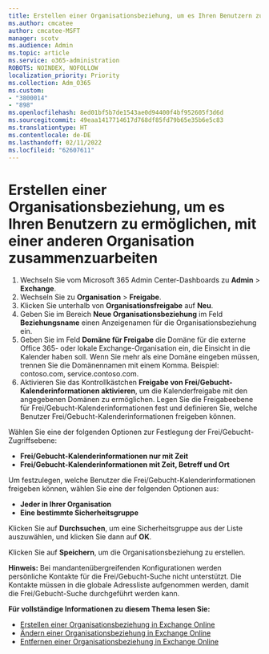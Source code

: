 ```yaml
---
title: Erstellen einer Organisationsbeziehung, um es Ihren Benutzern zu ermöglichen, mit einer anderen Organisation zusammenzuarbeiten
ms.author: cmcatee
author: cmcatee-MSFT
manager: scotv
ms.audience: Admin
ms.topic: article
ms.service: o365-administration
ROBOTS: NOINDEX, NOFOLLOW
localization_priority: Priority
ms.collection: Adm_O365
ms.custom:
- "3800014"
- "898"
ms.openlocfilehash: 8ed01bf5b7de1543ae0d94400f4bf952605f3d6d
ms.sourcegitcommit: 49eaa1417714617d768df85fd79b65e35b6e5c83
ms.translationtype: HT
ms.contentlocale: de-DE
ms.lasthandoff: 02/11/2022
ms.locfileid: "62607611"
---
```

# <a name="create-an-organization-relationship-to-allow-your-users-to-collaborate-with-another-organization"></a>Erstellen einer Organisationsbeziehung, um es Ihren Benutzern zu ermöglichen, mit einer anderen Organisation zusammenzuarbeiten

1. Wechseln Sie vom Microsoft 365 Admin Center-Dashboards zu **Admin** > **Exchange**.
2. Wechseln Sie zu **Organisation** > **Freigabe**.
3. Klicken Sie unterhalb von **Organisationsfreigabe** auf **Neu**.
4. Geben Sie im Bereich **Neue Organisationsbeziehung** im Feld **Beziehungsname** einen Anzeigenamen für die Organisationsbeziehung ein.
5. Geben Sie im Feld **Domäne für Freigabe** die Domäne für die externe Office 365- oder lokale Exchange-Organisation ein, die Einsicht in die Kalender haben soll. Wenn Sie mehr als eine Domäne eingeben müssen, trennen Sie die Domänennamen mit einem Komma. Beispiel: contoso.com, service.contoso.com.
6. Aktivieren Sie das Kontrollkästchen **Freigabe von Frei/Gebucht-Kalenderinformationen aktivieren**, um die Kalenderfreigabe mit den angegebenen Domänen zu ermöglichen. Legen Sie die Freigabeebene für Frei/Gebucht-Kalenderinformationen fest und definieren Sie, welche Benutzer Frei/Gebucht-Kalenderinformationen freigeben können.  

Wählen Sie eine der folgenden Optionen zur Festlegung der Frei/Gebucht-Zugriffsebene:

- **Frei/Gebucht-Kalenderinformationen nur mit Zeit**
- **Frei/Gebucht-Kalenderinformationen mit Zeit, Betreff und Ort**  

 Um festzulegen, welche Benutzer die Frei/Gebucht-Kalenderinformationen freigeben können, wählen Sie eine der folgenden Optionen aus:

- **Jeder in Ihrer Organisation**
- **Eine bestimmte Sicherheitsgruppe**  

Klicken Sie auf **Durchsuchen**, um eine Sicherheitsgruppe aus der Liste auszuwählen, und klicken Sie dann auf **OK**.

Klicken Sie auf **Speichern**, um die Organisationsbeziehung zu erstellen.  

**Hinweis:** Bei mandantenübergreifenden Konfigurationen werden persönliche Kontakte für die Frei/Gebucht-Suche nicht unterstützt. Die Kontakte müssen in die globale Adressliste aufgenommen werden, damit die Frei/Gebucht-Suche durchgeführt werden kann.

**Für vollständige Informationen zu diesem Thema lesen Sie:**

- [Erstellen einer Organisationsbeziehung in Exchange Online](https://docs.microsoft.com/exchange/sharing/organization-relationships/create-an-organization-relationship)
- [Ändern einer Organisationsbeziehung in Exchange Online](https://docs.microsoft.com/exchange/sharing/organization-relationships/modify-an-organization-relationship)
- [Entfernen einer Organisationsbeziehung in Exchange Online](https://docs.microsoft.com/exchange/sharing/organization-relationships/remove-an-organization-relationship)
